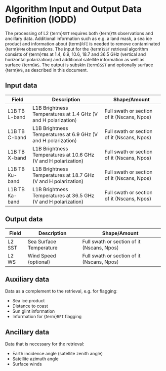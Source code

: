# Algorithm Input and Output Data Definition (IODD)
The processing of L2 {term}`SST` requires both {term}`TB` observations and ancillary data. Additional information such as e.g. a land mask, a sea ice product and information about {term}`RFI` is needed to remove contaminated {term}`PMW` observations. The input for the {term}`SST` retrieval algorithm consists of {term}`TB`s at 1.4, 6.9, 10.6, 18.7 and 36.5 GHz (vertical and horizontal polarization) and additional satellite information as well as surface {term}`WS`. The output is subskin {term}`SST` and optionally surface {term}`WS`, as described in this document.


## Input data
| Field | Description | Shape/Amount |
| --- | --- | --- |
| L1B TB L-band | L1B Brightness Temperatures at 1.4 GHz (V and H polarization)| Full swath or section of it (Nscans, Npos) |
| L1B TB C-band | L1B Brightness Temperatures at 6.9 GHz (V and H polarization)| Full swath or section of it (Nscans, Npos) |
| L1B TB X-band | L1B Brightness Temperatures at 10.6 GHz (V and H polarization)| Full swath or section of it (Nscans, Npos) |
| L1B TB Ku-band | L1B Brightness Temperatures at 18.7 GHz (V and H polarization)| Full swath or section of it (Nscans, Npos) |
| L1B TB Ka-band | L1B Brightness Temperatures at 36.5 GHz (V and H polarization)| Full swath or section of it (Nscans, Npos) |


## Output data
| Field | Description | Shape/Amount |
| --- | --- | --- |
| L2 SST | Sea Surface Temperature | Full swath or section of it (Nscans, Npos) |
| L2 WS | Wind Speed (optional) | Full swath or section of it (Nscans, Npos) |

## Auxiliary data
Data as a complement to the retrieval, e.g. for flagging:
- Sea ice product
- Distance to coast
- Sun glint information
- Information for {term}`RFI` flagging

## Ancillary data
Data that is necessary for the retrieval:
- Earth incidence angle (satellite zenith angle)
- Satellite azimuth angle
- Surface winds
